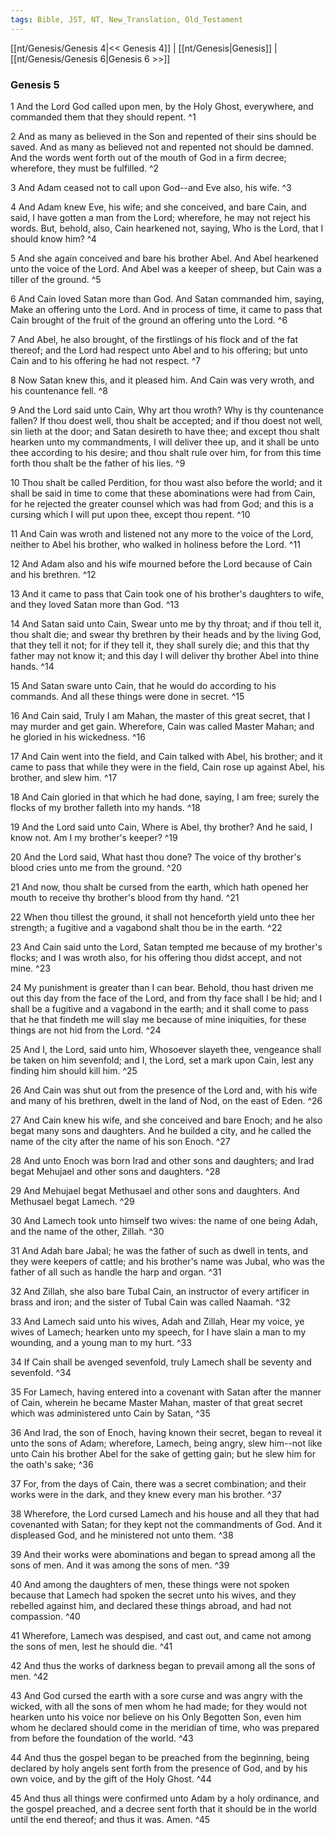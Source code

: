 ```yaml
---
tags: Bible, JST, NT, New_Translation, Old_Testament
---
```


[[nt/Genesis/Genesis 4|<< Genesis 4]] | [[nt/Genesis|Genesis]] | [[nt/Genesis/Genesis 6|Genesis 6 >>]]

### Genesis 5

1 And the Lord God called upon men, by the Holy Ghost, everywhere, and commanded them that they should repent.  ^1

2 And as many as believed in the Son and repented of their sins should be saved. And as many as believed not and repented not should be damned. And the words went forth out of the mouth of God in a firm decree; wherefore, they must be fulfilled.  ^2

3 And Adam ceased not to call upon God\--and Eve also, his wife.  ^3

4 And Adam knew Eve, his wife; and she conceived, and bare Cain, and said, I have gotten a man from the Lord; wherefore, he may not reject his words. But, behold, also, Cain hearkened not, saying, Who is the Lord, that I should know him?  ^4

5 And she again conceived and bare his brother Abel. And Abel hearkened unto the voice of the Lord. And Abel was a keeper of sheep, but Cain was a tiller of the ground.  ^5

6 And Cain loved Satan more than God. And Satan commanded him, saying, Make an offering unto the Lord. And in process of time, it came to pass that Cain brought of the fruit of the ground an offering unto the Lord.  ^6

7 And Abel, he also brought, of the firstlings of his flock and of the fat thereof; and the Lord had respect unto Abel and to his offering; but unto Cain and to his offering he had not respect.  ^7

8 Now Satan knew this, and it pleased him. And Cain was very wroth, and his countenance fell.  ^8

9 And the Lord said unto Cain, Why art thou wroth? Why is thy countenance fallen? If thou doest well, thou shalt be accepted; and if thou doest not well, sin lieth at the door; and Satan desireth to have thee; and except thou shalt hearken unto my commandments, I will deliver thee up, and it shall be unto thee according to his desire; and thou shalt rule over him, for from this time forth thou shalt be the father of his lies.  ^9

10 Thou shalt be called Perdition, for thou wast also before the world; and it shall be said in time to come that these abominations were had from Cain, for he rejected the greater counsel which was had from God; and this is a cursing which I will put upon thee, except thou repent.  ^10

11 And Cain was wroth and listened not any more to the voice of the Lord, neither to Abel his brother, who walked in holiness before the Lord.  ^11

12 And Adam also and his wife mourned before the Lord because of Cain and his brethren.  ^12

13 And it came to pass that Cain took one of his brother\'s daughters to wife, and they loved Satan more than God.  ^13

14 And Satan said unto Cain, Swear unto me by thy throat; and if thou tell it, thou shalt die; and swear thy brethren by their heads and by the living God, that they tell it not; for if they tell it, they shall surely die; and this that thy father may not know it; and this day I will deliver thy brother Abel into thine hands.  ^14

15 And Satan sware unto Cain, that he would do according to his commands. And all these things were done in secret.  ^15

16 And Cain said, Truly I am Mahan, the master of this great secret, that I may murder and get gain. Wherefore, Cain was called Master Mahan; and he gloried in his wickedness.  ^16

17 And Cain went into the field, and Cain talked with Abel, his brother; and it came to pass that while they were in the field, Cain rose up against Abel, his brother, and slew him.  ^17

18 And Cain gloried in that which he had done, saying, I am free; surely the flocks of my brother falleth into my hands.  ^18

19 And the Lord said unto Cain, Where is Abel, thy brother? And he said, I know not. Am I my brother\'s keeper?  ^19

20 And the Lord said, What hast thou done? The voice of thy brother\'s blood cries unto me from the ground.  ^20

21 And now, thou shalt be cursed from the earth, which hath opened her mouth to receive thy brother\'s blood from thy hand.  ^21

22 When thou tillest the ground, it shall not henceforth yield unto thee her strength; a fugitive and a vagabond shalt thou be in the earth.  ^22

23 And Cain said unto the Lord, Satan tempted me because of my brother\'s flocks; and I was wroth also, for his offering thou didst accept, and not mine.  ^23

24 My punishment is greater than I can bear. Behold, thou hast driven me out this day from the face of the Lord, and from thy face shall I be hid; and I shall be a fugitive and a vagabond in the earth; and it shall come to pass that he that findeth me will slay me because of mine iniquities, for these things are not hid from the Lord.  ^24

25 And I, the Lord, said unto him, Whosoever slayeth thee, vengeance shall be taken on him sevenfold; and I, the Lord, set a mark upon Cain, lest any finding him should kill him.  ^25

26 And Cain was shut out from the presence of the Lord and, with his wife and many of his brethren, dwelt in the land of Nod, on the east of Eden.  ^26

27 And Cain knew his wife, and she conceived and bare Enoch; and he also begat many sons and daughters. And he builded a city, and he called the name of the city after the name of his son Enoch.  ^27

28 And unto Enoch was born Irad and other sons and daughters; and Irad begat Mehujael and other sons and daughters.  ^28

29 And Mehujael begat Methusael and other sons and daughters. And Methusael begat Lamech.  ^29

30 And Lamech took unto himself two wives: the name of one being Adah, and the name of the other, Zillah.  ^30

31 And Adah bare Jabal; he was the father of such as dwell in tents, and they were keepers of cattle; and his brother\'s name was Jubal, who was the father of all such as handle the harp and organ.  ^31

32 And Zillah, she also bare Tubal Cain, an instructor of every artificer in brass and iron; and the sister of Tubal Cain was called Naamah.  ^32

33 And Lamech said unto his wives, Adah and Zillah, Hear my voice, ye wives of Lamech; hearken unto my speech, for I have slain a man to my wounding, and a young man to my hurt.  ^33

34 If Cain shall be avenged sevenfold, truly Lamech shall be seventy and sevenfold.  ^34

35 For Lamech, having entered into a covenant with Satan after the manner of Cain, wherein he became Master Mahan, master of that great secret which was administered unto Cain by Satan,  ^35

36 And Irad, the son of Enoch, having known their secret, began to reveal it unto the sons of Adam; wherefore, Lamech, being angry, slew him\--not like unto Cain his brother Abel for the sake of getting gain; but he slew him for the oath\'s sake;  ^36

37 For, from the days of Cain, there was a secret combination; and their works were in the dark, and they knew every man his brother.  ^37

38 Wherefore, the Lord cursed Lamech and his house and all they that had covenanted with Satan; for they kept not the commandments of God. And it displeased God, and he ministered not unto them.  ^38

39 And their works were abominations and began to spread among all the sons of men. And it was among the sons of men.  ^39

40 And among the daughters of men, these things were not spoken because that Lamech had spoken the secret unto his wives, and they rebelled against him, and declared these things abroad, and had not compassion.  ^40

41 Wherefore, Lamech was despised, and cast out, and came not among the sons of men, lest he should die.  ^41

42 And thus the works of darkness began to prevail among all the sons of men.  ^42

43 And God cursed the earth with a sore curse and was angry with the wicked, with all the sons of men whom he had made; for they would not hearken unto his voice nor believe on his Only Begotten Son, even him whom he declared should come in the meridian of time, who was prepared from before the foundation of the world.  ^43

44 And thus the gospel began to be preached from the beginning, being declared by holy angels sent forth from the presence of God, and by his own voice, and by the gift of the Holy Ghost.  ^44

45 And thus all things were confirmed unto Adam by a holy ordinance, and the gospel preached, and a decree sent forth that it should be in the world until the end thereof; and thus it was. Amen.  ^45

 
